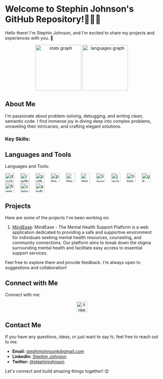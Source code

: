# Welcome to Stephin Johnson's GitHub Repository!🚀🚀🚀

Hello there! I'm Stephin Johnson, and I'm excited to share my projects and experiences with you. 🚀

<div align="center">
  <img src="https://github-readme-stats.vercel.app/api?username=stephinjohnson&hide_title=false&hide_rank=false&show_icons=true&include_all_commits=true&count_private=true&disable_animations=false&theme=dracula&locale=en&hide_border=false" height="150" alt="stats graph"  />
  <img src="https://github-readme-stats.vercel.app/api/top-langs?username=stephinjohnson&locale=en&hide_title=false&layout=compact&card_width=320&langs_count=5&theme=dracula&hide_border=false" height="150" alt="languages graph"  />
</div>

## About Me

I'm passionate about problem-solving, debugging, and writing clean, semantic code. I find immense joy in diving deep into complex problems, unraveling their intricacies, and crafting elegant solutions.

### Key Skills:

## Languages and Tools

<p align="left">Languages and Tools:</p>

<div align="left">
  <img src="https://cdn.jsdelivr.net/gh/devicons/devicon/icons/docker/docker-plain-wordmark.svg" height="30" alt="docker logo"  />
  <img width="12" />
  <img src="https://cdn.jsdelivr.net/gh/devicons/devicon/icons/redhat/redhat-original.svg" height="30" alt="redhat logo"  />
  <img width="12" />
  <img src="https://cdn.jsdelivr.net/gh/devicons/devicon/icons/python/python-original.svg" height="30" alt="python logo"  />
  <img width="12" />
  <img src="https://cdn.jsdelivr.net/gh/devicons/devicon/icons/php/php-plain.svg" height="30" alt="php logo"  />
  <img width="12" />
  <img src="https://cdn.jsdelivr.net/gh/devicons/devicon/icons/mysql/mysql-original-wordmark.svg" height="30" alt="mysql logo"  />
  <img width="12" />
  <img src="https://cdn.jsdelivr.net/gh/devicons/devicon/icons/mongodb/mongodb-original.svg" height="30" alt="mongodb logo"  />
  <img width="12" />
  <img src="https://cdn.jsdelivr.net/gh/devicons/devicon/icons/linux/linux-original.svg" height="30" alt="linux logo"  />
  <img width="12" />
  <img src="https://cdn.jsdelivr.net/gh/devicons/devicon/icons/java/java-original.svg" height="30" alt="java logo"  />
  <img width="12" />
  <img src="https://cdn.jsdelivr.net/gh/devicons/devicon/icons/html5/html5-plain.svg" height="30" alt="html5 logo"  />
  <img width="12" />
  <img src="https://cdn.jsdelivr.net/gh/devicons/devicon/icons/git/git-original.svg" height="30" alt="git logo"  />
  <img width="12" />
  <img src="https://cdn.jsdelivr.net/gh/devicons/devicon/icons/figma/figma-original.svg" height="30" alt="figma logo"  />
  <img width="12" />
  <img src="https://cdn.jsdelivr.net/gh/devicons/devicon/icons/canva/canva-original.svg" height="30" alt="canva logo"  />
  <img width="12" />
  <img src="https://cdn.jsdelivr.net/gh/devicons/devicon/icons/androidstudio/androidstudio-original.svg" height="30" alt="androidstudio logo"  />
</div>

## Projects

Here are some of the projects I've been working on:

1. [MindEase](https://github.com/stephinjohnson/mentalhealthsupport): MindEase - The Mental Health Support Platform is a web application dedicated to providing a safe and supportive environment for individuals seeking mental health resources, counseling, and community connections. Our platform aims to break down the stigma surrounding mental health and facilitate easy access to essential support services.

Feel free to explore them and provide feedback. I'm always open to suggestions and collaboration!

## Connect with Me

<p align="left">Connect with me:</p>

<div align="center">
  <a href="https://www.linkedin.com/in/stephin-johnson-b3519320b/" target="_blank">
    <img src="https://img.shields.io/static/v1?message=LinkedIn&logo=linkedin&label=&color=0077B5&logoColor=white&labelColor=&style=for-the-badge" height="35" alt="linkedin logo"  />
  </a>
</div>

## Contact Me

If you have any questions, ideas, or just want to say hi, feel free to reach out to me:

- **Email:** [stephinjohnsonk@gmail.com](mailto:stephinjohnsonk@gmail.com)
- **LinkedIn:** [Stephin Johnson](https://www.linkedin.com/in/stephin-johnson-b3519320b/)
- **Twitter:** [@stephinjohnson](https://twitter.com/StephinJohnson7)

Let's connect and build amazing things together! 😊
